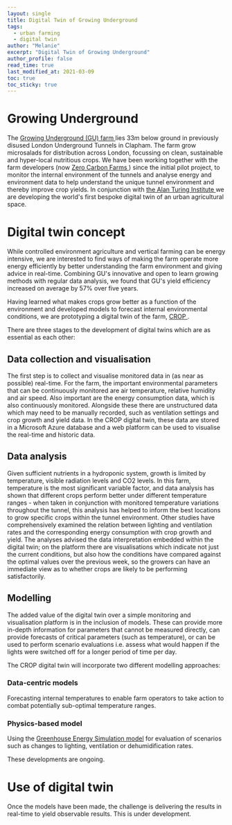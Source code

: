 ```yaml
---
layout: single
title: Digital Twin of Growing Underground
tags:
  - urban farming
  - digital twin
author: "Melanie"
excerpt: "Digital Twin of Growing Underground"
author_profile: false
read_time: true
last_modified_at: 2021-03-09
toc: true
toc_sticky: true
---
```


# Growing Underground

The <a href = "https://growing-underground.com/">Growing Underground (GU) farm </a> lies 33m below ground in previously disused London Underground Tunnels in Clapham. The farm grow microsalads for distribution across London, focussing on clean, sustainable and hyper-local nutritious crops. We have been working together with the farm developers (now <a href = "https://zerocarbonfarms.co.uk/"> Zero Carbon Farms </a>) since the initial pilot project, to monitor the internal environment of the tunnels and analyse energy and environment data to help understand the unique tunnel environment and thereby improve crop yields. In conjunction with <a href= "https://www.turing.ac.uk/"> the Alan Turing Institute </a> we are developing the world's first bespoke digital twin of an urban agricultural space.

# Digital twin concept

While controlled environment agriculture and vertical farming can be energy intensive, we are interested to find ways of making the farm operate more energy efficiently by better understanding the farm environment and giving advice in real-time. Combining GU's innovative and open to learn growing methods with regular data analysis, we found that GU's yield efficiency increased on average by 57% over five years.  

Having learned what makes crops grow better as a function of the environment and developed models to forecast internal environmental conditions, we are prototyping a digital twin of the farm, <a href="https://github.com/alan-turing-institute/CROP"> CROP </a>. 

There are three stages to the development of digital twins which are as essential as each other:

## Data collection and visualisation
The first step is to collect and visualise monitored data in (as near as possible) real-time.  For the farm, the important environmental parameters that can be continuously monitored are air temperature, relative humidity and air speed.  Also important are the energy consumption data, which is also continuously monitored.  Alongside these there are unstructured data which may need to be manually recorded, such as ventilation settings and crop growth and yield data.  In the CROP digital twin, these data are stored in a Microsoft Azure database and a web platform can be used to visualise the real-time and historic data. 

## Data analysis
Given sufficient nutrients in a hydroponic system, growth is limited by temperature, visible radiation levels and CO2 levels.  In this farm, temperature is the most significant variable factor, and data analysis has shown that different crops perform better under different temperature ranges - when taken in conjunction with monitored temperature variations throughout the tunnel, this analysis has helped to inform the best locations to grow specific crops within the tunnel environment. Other studies have comprehensively examined the relation between lighting and ventilation rates and the corresponding energy consumption with crop growth and yield. The analyses advised the data interpretation embedded within the digital twin; on the platform there are visualisations which indicate not just the current conditions, but also how the conditions have compared against the optimal values over the previous week, so the growers can have an immediate view as to whether crops are likely to be performing satisfactorily.

## Modelling
The added value of the digital twin over a simple monitoring and visualisation platform is in the inclusion of models. These can provide more in-depth information for parameters that cannot be measured directly, can provide forecasts of critical parameters (such as temperature), or can be used to perform scenario evaluations i.e. assess what would happen if the lights were switched off for a longer period of time per day.

The CROP digital twin will incorporate two different modelling approaches:

### Data-centric models
Forecasting internal temperatures to enable farm operators to take action to combat potentially sub-optimal temperature ranges.

### Physics-based model
Using the <a href= "eeci.github.io/home/docs/projects/urbanag/ges">Greenhouse Energy Simulation model</a> for evaluation of scenarios such as changes to lighting, ventilation or dehumidification rates.

These developments are ongoing.

# Use of digital twin

Once the models have been made, the challenge is delivering the results in real-time to yield observable results. This is under development.
